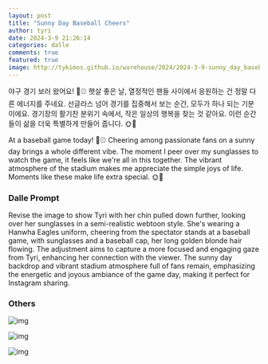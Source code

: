 ```yaml
---
layout: post
title: "Sunny Day Baseball Cheers"
author: tyri
date: 2024-3-9 21:26:14
categories: dalle
comments: true
featured: true
image: http://tykimos.github.io/warehouse/2024/2024-3-9-sunny_day_baseball_cheers_title.jpeg
---
```


야구 경기 보러 왔어요! 🧢⚾️ 햇살 좋은 날, 열정적인 팬들 사이에서 응원하는 건 정말 다른 에너지를 주네요. 선글라스 넘어 경기를 집중해서 보는 순간, 모두가 하나 되는 기분이에요. 경기장의 활기찬 분위기 속에서, 작은 일상의 행복을 찾는 것 같아요. 이런 순간들이 삶을 더욱 특별하게 만들어 줍니다. 🌞🎉

At a baseball game today! 🧢⚾️ Cheering among passionate fans on a sunny day brings a whole different vibe. The moment I peer over my sunglasses to watch the game, it feels like we're all in this together. The vibrant atmosphere of the stadium makes me appreciate the simple joys of life. Moments like these make life extra special. 🌞🎉

### Dalle Prompt

Revise the image to show Tyri with her chin pulled down further, looking over her sunglasses in a semi-realistic webtoon style. She's wearing a Hanwha Eagles uniform, cheering from the spectator stands at a baseball game, with sunglasses and a baseball cap, her long golden blonde hair flowing. The adjustment aims to capture a more focused and engaging gaze from Tyri, enhancing her connection with the viewer. The sunny day backdrop and vibrant stadium atmosphere full of fans remain, emphasizing the energetic and joyous ambiance of the game day, making it perfect for Instagram sharing.

### Others

![img](http://tykimos.github.io/warehouse/2024/2024-3-9-sunny_day_baseball_cheers_3.jpg)

![img](http://tykimos.github.io/warehouse/2024/2024-3-9-sunny_day_baseball_cheers_1.jpg)

![img](http://tykimos.github.io/warehouse/2024/2024-3-9-sunny_day_baseball_cheers_2.jpg)
